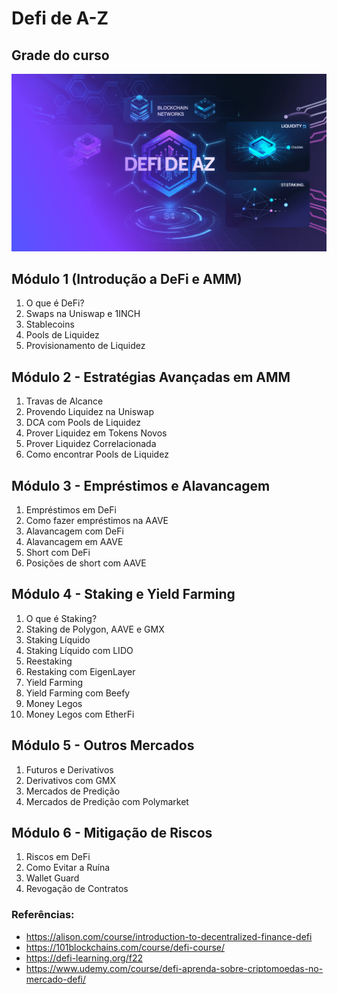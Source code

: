 # Defi de A-Z 

## Grade do curso

![capa](/capa.jpg)

## Módulo 1 (Introdução a DeFi e AMM)
1. O que é DeFi?
2. Swaps na Uniswap e 1INCH
3. Stablecoins
4. Pools de Liquidez
5. Provisionamento de Liquidez

## Módulo 2 - Estratégias Avançadas em AMM
1. Travas de Alcance
2. Provendo Liquidez na Uniswap
3. DCA com Pools de Liquidez
4. Prover Liquidez em Tokens Novos
5. Prover Liquidez Correlacionada
6. Como encontrar Pools de Liquidez

## Módulo 3 - Empréstimos e Alavancagem
1. Empréstimos em DeFi
2. Como fazer empréstimos na AAVE
3. Alavancagem com DeFi
4. Alavancagem em AAVE
5. Short com DeFi
6. Posições de short com AAVE

## Módulo 4 - Staking e Yield Farming
1. O que é Staking?
2. Staking de Polygon, AAVE e GMX 
3. Staking Líquido
4. Staking Líquido com LIDO
5. Reestaking
6. Restaking com EigenLayer
7. Yield Farming
8. Yield Farming com Beefy
9. Money Legos
10. Money Legos com EtherFi

## Módulo 5 - Outros Mercados
1. Futuros e Derivativos
2. Derivativos com GMX
3. Mercados de Predição
4. Mercados de Predição com Polymarket

## Módulo 6 - Mitigação de Riscos 
1. Riscos em DeFi
2. Como Evitar a Ruína
3. Wallet Guard
4. Revogação de Contratos

### Referências:
- https://alison.com/course/introduction-to-decentralized-finance-defi 
- https://101blockchains.com/course/defi-course/ 
- https://defi-learning.org/f22 
- https://www.udemy.com/course/defi-aprenda-sobre-criptomoedas-no-mercado-defi/
